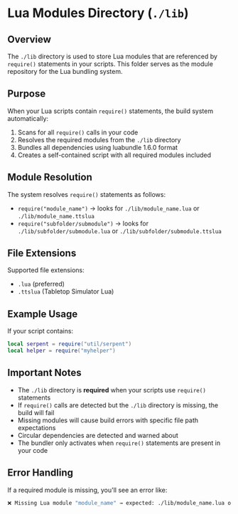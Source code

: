 # Lua Modules Directory (`./lib`)

## Overview
The `./lib` directory is used to store Lua modules that are referenced by `require()` statements in your scripts. This folder serves as the module repository for the Lua bundling system.

## Purpose
When your Lua scripts contain `require()` statements, the build system automatically:
1. Scans for all `require()` calls in your code
2. Resolves the required modules from the `./lib` directory
3. Bundles all dependencies using luabundle 1.6.0 format
4. Creates a self-contained script with all required modules included


## Module Resolution
The system resolves `require()` statements as follows:
- `require("module_name")` → looks for `./lib/module_name.lua` or `./lib/module_name.ttslua`
- `require("subfolder/submodule")` → looks for `./lib/subfolder/submodule.lua` or `./lib/subfolder/submodule.ttslua`

## File Extensions
Supported file extensions:
- `.lua` (preferred)
- `.ttslua` (Tabletop Simulator Lua)

## Example Usage
If your script contains:
```lua
local serpent = require("util/serpent")
local helper = require("myhelper")
```

## Important Notes
- The `./lib` directory is **required** when your scripts use `require()` statements
- If `require()` calls are detected but the `./lib` directory is missing, the build will fail
- Missing modules will cause build errors with specific file path expectations
- Circular dependencies are detected and warned about
- The bundler only activates when `require()` statements are present in your code

## Error Handling
If a required module is missing, you'll see an error like:
```bash
❌ Missing Lua module "module_name" → expected: ./lib/module_name.lua or .ttslua
```